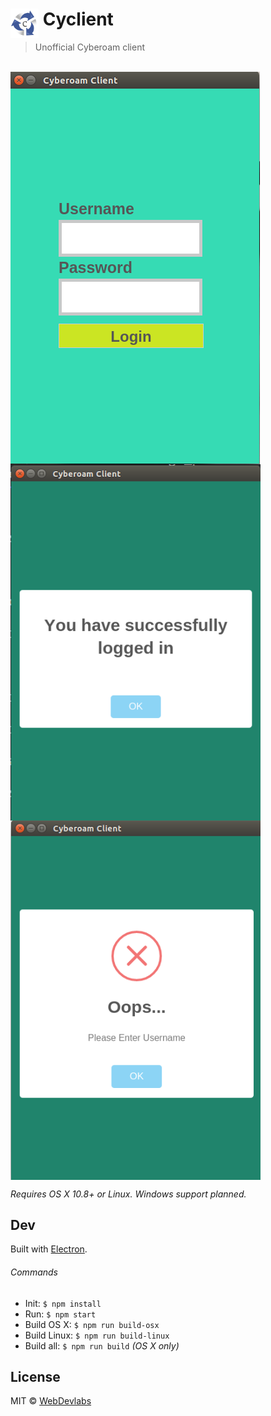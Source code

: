 # <img src="media/Icon.png" width="45" align="left">&nbsp;Cyclient

> Unofficial Cyberoam client 

<br>
<img src="media/screenshot.png" align="center">

<img src="media/login.png" width="400px" align="center">

<img src="media/error.png" width="400px" align="center">

*Requires OS X 10.8+ or Linux. Windows support planned.*

## Dev

Built with [Electron](http://electron.atom.io).

###### Commands

- Init: `$ npm install`
- Run: `$ npm start`
- Build OS X: `$ npm run build-osx`
- Build Linux: `$ npm run build-linux`
- Build all: `$ npm run build` *(OS X only)*


## License

MIT © [WebDevlabs](https://www.facebook.com/webdevlabs) 
